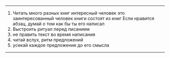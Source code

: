 * * *
1. Читать много разных книг
	интересный человек это заинтересованный человек
	книги состоят из книг
	Если нравится абзац, думай о том как бы ты его написал
2. Выстроить ритуал перед писанием
3. не править текст во время написания
4. читай вслух, ритм предложений
5. усекай каждое предложение до его смысла

* * *